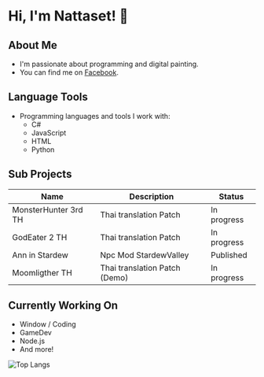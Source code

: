 # Hi, I'm Nattaset! 👋

## About Me
- I'm passionate about programming and digital painting.
- You can find me on [Facebook](https://www.facebook.com/EarthNattasetPanlek/).

## Language Tools
- Programming languages and tools I work with:
  - C#
  - JavaScript
  - HTML
  - Python

## Sub Projects
| Name               | Description                           | Status     |
|--------------------|---------------------------------------|------------|
| MonsterHunter 3rd TH  | Thai translation Patch                  | In progress |
| GodEater 2 TH     | Thai translation Patch                  | In progress |
| Ann in Stardew    | Npc Mod StardewValley                  | Published  |
| Moomligther TH    | Thai translation Patch (Demo)           | In progress |

## Currently Working On
- Window / Coding
- GameDev
- Node.js
- And more!

![Top Langs](https://github-readme-stats.vercel.app/api/top-langs/?username=asnise&layout=compact&theme=dark)
